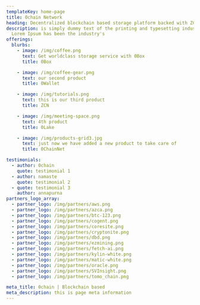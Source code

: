 ```yaml
---
templateKey: home-page
title: 0chain Network
heading: Decentralized blockchain based storage platform backed with ZCN
description: is simply dummy text of the printing and typesetting industry.
  Lorem Ipsum has been the industry's
offerings:
  blurbs:
    - image: /img/coffee.png
      text: Get worldclass storage service with 0Box
      title: 0Box

    - image: /img/coffee-gear.png
      text: our second product
      title: 0Wallet

    - image: /img/tutorials.png
      text: this is our third product
      title: ZCN

    - image: /img/meeting-space.png
      text: 4th product
      title: 0Lake

    - image: /img/products-grid3.jpg
      text: just now we have added a new product to take care of
      title: 0ChainNet

testimonials:
  - author: 0chain
    quote: testimonial 1
  - author: namaste
    quote: testimonial 2
  - quote: testimonial 3
    author: annapurna
partners_logo_array:
  - partner_logo: /img/partners/aws.png
  - partner_logo: /img/partners/azca.png
  - partner_logo: /img/partners/btc-123.png
  - partner_logo: /img/partners/cogent.png
  - partner_logo: /img/partners/coresite.png
  - partner_logo: /img/partners/cryptonite.png
  - partner_logo: /img/partners/dbd.png
  - partner_logo: /img/partners/ezmining.png
  - partner_logo: /img/partners/fetch-ai.png
  - partner_logo: /img/partners/kylin-white.png
  - partner_logo: /img/partners/matic-white.png
  - partner_logo: /img/partners/oracle.png
  - partner_logo: /img/partners/SVInsight.png
  - partner_logo: /img/partners/tomo_chain.png

meta_title: 0chain | Blockchain based
meta_description: this is page meta information
---
```

